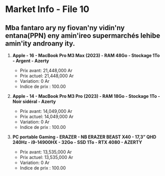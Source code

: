 # Market Info - File 10

## Mba fantaro ary ny fiovan'ny vidin'ny entana(PPN) eny amin'ireo supermarchés lehibe amin'ity androany ity.

1. **Apple - 16 - MacBook Pro M3 Max (2023) - RAM 48Go - Stockage 1To - Argent - Azerty**
   - Prix avant: 21,448,000 Ar
   - Prix actuel: 21,448,000 Ar
   - Variation: 0 Ar
   - Indice de prix : 100.00

2. **Apple - 14 - MacBook Pro M3 Pro (2023) - RAM 18Go - Stockage 1To - Noir sidéral - Azerty**
   - Prix avant: 14,049,000 Ar
   - Prix actuel: 14,049,000 Ar
   - Variation: 0 Ar
   - Indice de prix : 100.00

3. **PC portable Gaming - ERAZER - NB ERAZER BEAST X40 - 17,3” QHD 240Hz - i9-14900HX - 32Go - SSD 1To - RTX 4080 - AZERTY**
   - Prix avant: 13,535,000 Ar
   - Prix actuel: 13,535,000 Ar
   - Variation: 0 Ar
   - Indice de prix : 100.00

